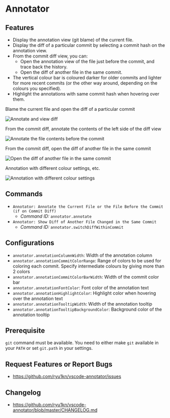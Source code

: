 # Annotator

## Features

* Display the annotation view (git blame) of the current file.
* Display the diff of a particular commit by selecting a commit hash on the annotation view.
* From the commit diff view, you can:
  * Open the annotation view of the file just before the commit, and trace back the history.
  * Open the diff of another file in the same commit.
* The vertical colour bar is coloured darker for older commits and lighter for more recent commits (or the other way around, depending on the colours you specified).
* Highlight the annotations with same commit hash when hovering over them.

Blame the current file and open the diff of a particular commit

![Annotate and view diff](https://raw.githubusercontent.com/ryu1kn/vscode-annotator/master/images/animations/annotate-code.gif)

From the commit diff, annotate the contents of the left side of the diff view

![Annotate the file contents before the commit](https://raw.githubusercontent.com/ryu1kn/vscode-annotator/master/images/animations/annotate-contents-of-before-selected-commit.gif)

From the commit diff, open the diff of another file in the same commit

![Open the diff of another file in the same commit](https://raw.githubusercontent.com/ryu1kn/vscode-annotator/master/images/animations/open-diff-of-another-file.gif)

Annotation with different colour settings, etc.

![Annotation with different colour settings](https://raw.githubusercontent.com/ryu1kn/vscode-annotator/master/images/screencaptures/light-theme.png)

## Commands

* `Annotator: Annotate the Current File or the File Before the Commit (if on Commit Diff)`
    * *Command ID:* `annotator.annotate`
* `Annotator: Show Diff of Another File Changed in the Same Commit`
    * *Command ID:* `annotator.switchDiffWithinCommit`

## Configurations

* `annotator.annotationColumnWidth`: Width of the annotation column
* `annotator.annotationCommitColorRange`: Range of colors to be used for coloring each commit. Specify intermediate colours by giving more than 2 colors
* `annotator.annotationCommitColorBarWidth`: Width of the commit color bar
* `annotator.annotationFontColor`: Font color of the annotation text
* `annotator.annotationHighlightColor`: Highlight color when hovering over the annotation text
* `annotator.annotationTooltipWidth`: Width of the annotation tooltip
* `annotator.annotationTooltipBackgroundColor`: Background color of the annotation tooltip

## Prerequisite

`git` command must be available. You need to either make `git` available in your `PATH` or set `git.path` in your settings.

## Request Features or Report Bugs

* https://github.com/ryu1kn/vscode-annotator/issues

## Changelog

* https://github.com/ryu1kn/vscode-annotator/blob/master/CHANGELOG.md
